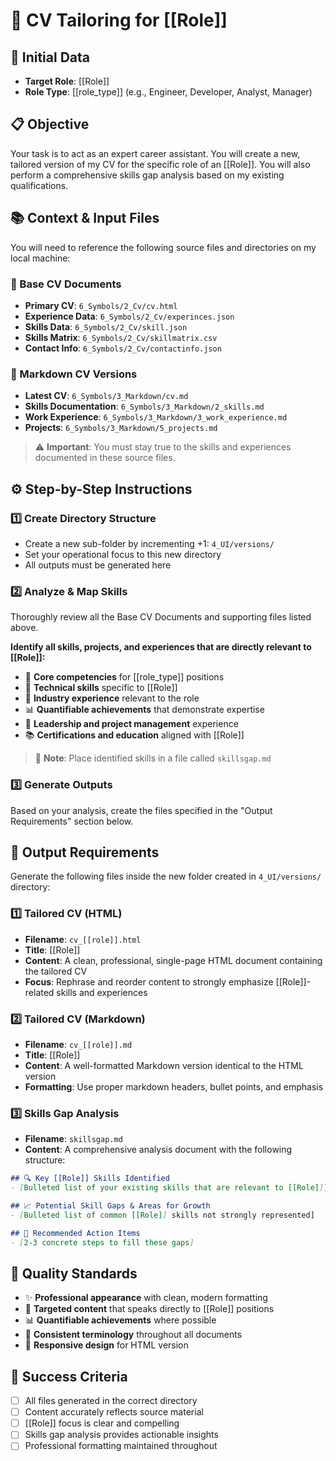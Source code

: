 # 🎯 CV Tailoring for [[Role]]

## 📝 Initial Data 
- **Target Role**: [[Role]]
- **Role Type**: [[role_type]] (e.g., Engineer, Developer, Analyst, Manager)

## 📋 Objective
Your task is to act as an expert career assistant. You will create a new, tailored version of my CV for the specific role of an [[Role]]. You will also perform a comprehensive skills gap analysis based on my existing qualifications.

## 📚 Context & Input Files
You will need to reference the following source files and directories on my local machine:

### 📄 Base CV Documents
- **Primary CV**: `6_Symbols/2_Cv/cv.html`
- **Experience Data**: `6_Symbols/2_Cv/experinces.json`
- **Skills Data**: `6_Symbols/2_Cv/skill.json`
- **Skills Matrix**: `6_Symbols/2_Cv/skillmatrix.csv`
- **Contact Info**: `6_Symbols/2_Cv/contactinfo.json`

### 📝 Markdown CV Versions
- **Latest CV**: `6_Symbols/3_Markdown/cv.md`
- **Skills Documentation**: `6_Symbols/3_Markdown/2_skills.md`
- **Work Experience**: `6_Symbols/3_Markdown/3_work_experience.md`
- **Projects**: `6_Symbols/3_Markdown/5_projects.md`

> ⚠️ **Important**: You must stay true to the skills and experiences documented in these source files.

## ⚙️ Step-by-Step Instructions

### 1️⃣ Create Directory Structure
- Create a new sub-folder by incrementing +1: `4_UI/versions/`
- Set your operational focus to this new directory
- All outputs must be generated here

### 2️⃣ Analyze & Map Skills
Thoroughly review all the Base CV Documents and supporting files listed above.

**Identify all skills, projects, and experiences that are directly relevant to [[Role]]:**
- 🎯 **Core competencies** for [[role_type]] positions
- 🔧 **Technical skills** specific to [[Role]]
- 💼 **Industry experience** relevant to the role
- 📊 **Quantifiable achievements** that demonstrate expertise
- 🚀 **Leadership and project management** experience
- 📚 **Certifications and education** aligned with [[Role]]

> 📝 **Note**: Place identified skills in a file called `skillsgap.md`

### 3️⃣ Generate Outputs
Based on your analysis, create the files specified in the "Output Requirements" section below.

## 📄 Output Requirements

Generate the following files inside the new folder created in `4_UI/versions/` directory:

### 1️⃣ Tailored CV (HTML)
- **Filename**: `cv_[[role]].html`
- **Title**: [[Role]]
- **Content**: A clean, professional, single-page HTML document containing the tailored CV
- **Focus**: Rephrase and reorder content to strongly emphasize [[Role]]-related skills and experiences

### 2️⃣ Tailored CV (Markdown)
- **Filename**: `cv_[[role]].md`
- **Title**: [[Role]]
- **Content**: A well-formatted Markdown version identical to the HTML version
- **Formatting**: Use proper markdown headers, bullet points, and emphasis

### 3️⃣ Skills Gap Analysis
- **Filename**: `skillsgap.md`
- **Content**: A comprehensive analysis document with the following structure:

```markdown
## 🔍 Key [[Role]] Skills Identified
- [Bulleted list of your existing skills that are relevant to [[Role]]]

## 📈 Potential Skill Gaps & Areas for Growth
- [Bulleted list of common [[Role]] skills not strongly represented]

## 🎯 Recommended Action Items
- [2-3 concrete steps to fill these gaps]
```

## 🎨 Quality Standards
- ✨ **Professional appearance** with clean, modern formatting
- 🎯 **Targeted content** that speaks directly to [[Role]] positions
- 📊 **Quantifiable achievements** where possible
- 🔄 **Consistent terminology** throughout all documents
- 📱 **Responsive design** for HTML version

## 🚀 Success Criteria
- [ ] All files generated in the correct directory
- [ ] Content accurately reflects source material
- [ ] [[Role]] focus is clear and compelling
- [ ] Skills gap analysis provides actionable insights
- [ ] Professional formatting maintained throughout